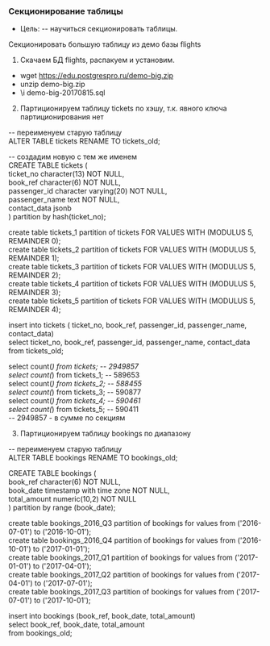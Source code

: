 ### Секционирование таблицы

- Цель:
-- научиться секционировать таблицы.

Секционировать большую таблицу из демо базы flights

1. Скачаем БД flights, распакуем и установим.

- wget https://edu.postgrespro.ru/demo-big.zip  
- unzip demo-big.zip
- \i demo-big-20170815.sql

2. Партиционируем таблицу tickets по хэшу, т.к. явного ключа партиционирования нет

-- переименуем старую таблицу  
ALTER TABLE tickets RENAME TO tickets_old;  

-- создадим новую с тем же именем  
CREATE TABLE tickets (  
    ticket_no character(13) NOT NULL,  
    book_ref character(6) NOT NULL,  
    passenger_id character varying(20) NOT NULL,  
    passenger_name text NOT NULL,  
    contact_data jsonb  
) partition by hash(ticket_no);   

create table tickets_1 partition of tickets FOR VALUES WITH (MODULUS 5, REMAINDER 0);  
create table tickets_2 partition of tickets FOR VALUES WITH (MODULUS 5, REMAINDER 1);  
create table tickets_3 partition of tickets FOR VALUES WITH (MODULUS 5, REMAINDER 2);  
create table tickets_4 partition of tickets FOR VALUES WITH (MODULUS 5, REMAINDER 3);  
create table tickets_5 partition of tickets FOR VALUES WITH (MODULUS 5, REMAINDER 4);  

insert into tickets ( ticket_no, book_ref, passenger_id, passenger_name, contact_data)  
select  ticket_no, book_ref, passenger_id, passenger_name, contact_data  
from tickets_old;

select count(*) from tickets; -- 2949857  
select count(*) from tickets_1; -- 589653  
select count(*) from tickets_2; -- 588455  
select count(*) from tickets_3; -- 590877  
select count(*) from tickets_4; -- 590461  
select count(*) from tickets_5; -- 590411  
-- 2949857 - в сумме по секциям  

3. Партиционируем таблицу bookings по диапазону  

-- переименуем старую таблицу  
ALTER TABLE bookings RENAME TO bookings_old;  

CREATE TABLE bookings (  
    book_ref character(6) NOT NULL,  
    book_date timestamp with time zone NOT NULL,  
    total_amount numeric(10,2) NOT NULL  
) partition by range (book_date);  

create table bookings_2016_Q3 partition of bookings for values from ('2016-07-01') to ('2016-10-01');  
create table bookings_2016_Q4 partition of bookings for values from ('2016-10-01') to ('2017-01-01');  
create table bookings_2017_Q1 partition of bookings for values from ('2017-01-01') to ('2017-04-01');  
create table bookings_2017_Q2 partition of bookings for values from ('2017-04-01') to ('2017-07-01');  
create table bookings_2017_Q3 partition of bookings for values from ('2017-07-01') to ('2017-10-01');  

insert into bookings (book_ref, book_date, total_amount)  
select book_ref, book_date, total_amount  
from bookings_old;  
 
